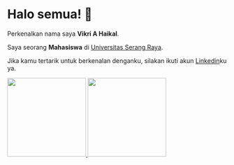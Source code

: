 # Halo semua! 👋

Perkenalkan nama saya **Vikri A Haikal**.<br>

Saya seorang **Mahasiswa** di [Universitas Serang Raya](https://unsera.ac.id/).<br>

Jika kamu tertarik untuk berkenalan denganku, silakan ikuti akun [Linkedin](https://www.linkedin.com/in/vikriahaikal/)ku ya.

<p align="left">
<a href="https://github.com/VikriAHaikal">
  <img height="180em" src="https://github-readme-stats-eight-theta.vercel.app/api?username=VikriAHaikal&show_icons=true&theme=algolia&include_all_commits=true&count_private=true"/>
  <img height="180em" src="https://github-readme-stats-eight-theta.vercel.app/api/top-langs/?username=VikriAHaikal&layout=compact&theme=algolia"/>
</a>
</p>
